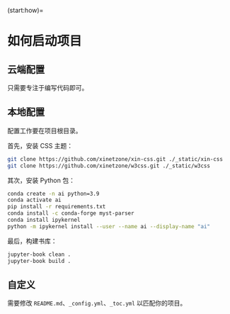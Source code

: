 (start:how)=
# 如何启动项目

## 云端配置

只需要专注于编写代码即可。

## 本地配置

配置工作要在项目根目录。

首先，安装 CSS 主题：

```sh
git clone https://github.com/xinetzone/xin-css.git ./_static/xin-css
git clone https://github.com/xinetzone/w3css.git ./_static/w3css
```

其次，安装 Python 包：

```sh
conda create -n ai python=3.9
conda activate ai
pip install -r requirements.txt
conda install -c conda-forge myst-parser
conda install ipykernel
python -m ipykernel install --user --name ai --display-name "ai"
```

最后，构建书库：

```sh
jupyter-book clean .
jupyter-book build .
```

## 自定义

需要修改 `README.md`、`_config.yml`、`_toc.yml` 以匹配你的项目。